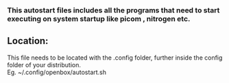 ### This autostart files includes all the programs that need to  start executing on system startup like picom , nitrogen etc.


## Location:
<p> This file needs to be located with the .config folder, further inside the config folder of your distribution.
<br>
Eg. ~/.config/openbox/autostart.sh

</p>
